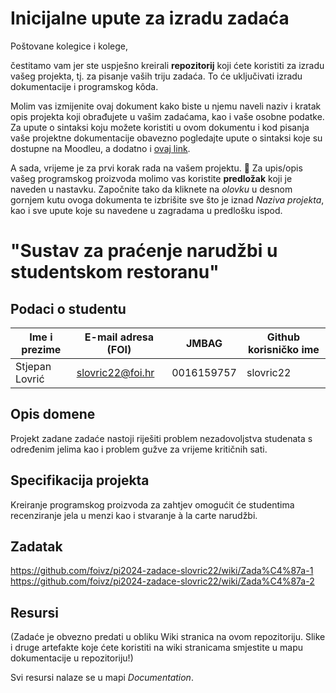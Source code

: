 # Inicijalne upute za izradu zadaća
Poštovane kolegice i kolege, 

čestitamo vam jer ste uspješno kreirali **repozitorij** koji ćete koristiti za izradu vašeg projekta, tj. za pisanje vaših triju zadaća. To će uključivati izradu dokumentacije i programskog kôda.

Molim vas izmijenite ovaj dokument kako biste u njemu naveli naziv i kratak opis projekta koji obrađujete u vašim zadaćama, kao i vaše osobne podatke. Za upute o sintaksi koju možete koristiti u ovom dokumentu i kod pisanja vaše projektne dokumentacije obavezno pogledajte upute o sintaksi koje su dostupne na Moodleu, a dodatno i [ovaj link](https://guides.github.com/features/mastering-markdown/).

A sada, vrijeme je za prvi korak rada na vašem projektu. 🙂 Za upis/opis vašeg programskog proizvoda molimo vas koristite **predložak** koji je naveden u nastavku. Započnite tako da kliknete na *olovku* u desnom gornjem kutu ovoga dokumenta te izbrišite sve što je iznad _Naziva projekta_, kao i sve upute koje su navedene u zagradama u predlošku ispod.

# "Sustav za praćenje narudžbi u studentskom restoranu"

## Podaci o studentu

Ime i prezime | E-mail adresa (FOI) | JMBAG | Github korisničko ime
------------  | ------------------- | ----- | ---------------------
Stjepan Lovrić | slovric22@foi.hr | 0016159757 | slovric22


## Opis domene
Projekt zadane zadaće nastoji riješiti problem nezadovoljstva studenata s određenim jelima kao i problem gužve za vrijeme kritičnih sati.

## Specifikacija projekta
Kreiranje programskog proizvoda za zahtjev omogućit će studentima recenziranje jela u menzi kao i stvaranje  à la carte narudžbi.

## Zadatak
https://github.com/foivz/pi2024-zadace-slovric22/wiki/Zada%C4%87a-1
https://github.com/foivz/pi2024-zadace-slovric22/wiki/Zada%C4%87a-2

## Resursi
(Zadaće je obvezno predati u obliku Wiki stranica na ovom repozitoriju. Slike i druge artefakte koje ćete koristiti na wiki stranicama smjestite u mapu dokumentacije u repozitoriju!)

Svi resursi nalaze se u mapi _Documentation_.
